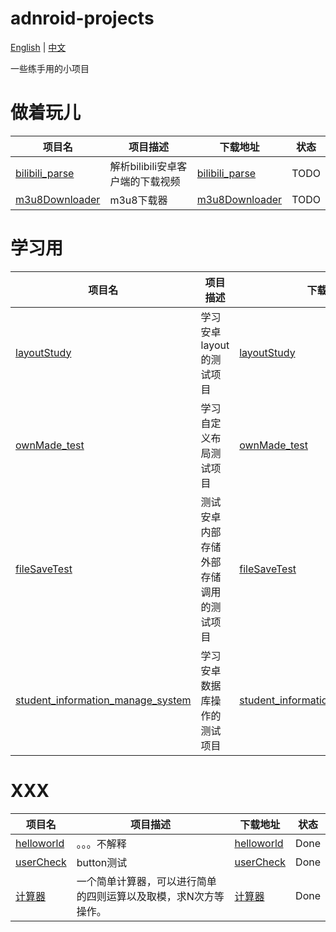 # adnroid-projects

[English](./README.md) | [中文](./README_zh_CN.md)

一些练手用的小项目


# 做着玩儿
项目名|项目描述|下载地址|状态
--|--|--|--
[bilibili_parse](./bilibili_parse)|解析bilibili安卓客户端的下载视频|[bilibili_parse](./app_release/bilibili_parse.apk)|TODO
[m3u8Downloader](./m3u8Downloader)|m3u8下载器|[m3u8Downloader](./app_release/m3u8Downloader.apk)|TODO


# 学习用
项目名|项目描述|下载地址|状态
--|--|--|--
[layoutStudy](./layoutStudy)|学习安卓layout的测试项目|[layoutStudy](./app_release/layoutStudy.apk)|TODO
[ownMade_test](./ownMade_test)|学习自定义布局测试项目|[ownMade_test](./app_release/ownMade_test.apk)|TODO
[fileSaveTest](./fileSaveTest)|测试安卓内部存储外部存储调用的测试项目|[fileSaveTest](./app_release/fileSaveTest.apk)|TODO
[student_information_manage_system](./student_information_manage_system)|学习安卓数据库操作的测试项目|[student_information_manage_system](./app_release/student_information_manage_system.apk)|TODO


# XXX
项目名|项目描述|下载地址|状态
--|--|--|--
[helloworld](./helloworld)|。。。不解释|[helloworld](./app_release/helloworld.apk)|Done
[userCheck](./userCheck)|button测试|[userCheck](./app_release/userCheck.apk)|Done
[计算器](./classWork01_calculator)|一个简单计算器，可以进行简单的四则运算以及取模，求N次方等操作。|[计算器](./app_release/classWork01_calculator.apk)|Done



